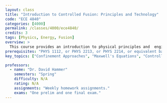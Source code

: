 ```yaml
---
layout: class
title: "Introduction to Controlled Fusion: Principles and Technology"
code: "ECE 4840"
categories: [4000]
permalink: /classes/4000/ece4840/
credits: 3
tags: [Physics, Energy, Fusion]
overview: >
  This course provides an introduction to physical principles and  engineering aspects responsible for power generation by controlled fusion. Topics include, fuels and conditions required for fusion power and basic fusion-reactor concepts, fundamental aspects of plasma physics relevant to fusion plasmas and basic engineering problems for a fusion reactor, and an engineering analysis of proposed magnetic and/or inertial confinement fusion-reactor designs.
prerequisites: "PHYS 1112, or PHYS 2213, or PHYS 2214, or equivalent background in electricity and magnetism and mechanics."
key_topics: ["Confinement Approaches", "Maxwell's Equations", "Controlled Fusion Energy"]

professors:
  - name: "Dr. David Hammer"
    semesters: "Spring"
    difficulty: N/A
    rating: N/A
    assignments: "Weekly homework assignments."
    exams: "One prelim and one final exam."
---
```

